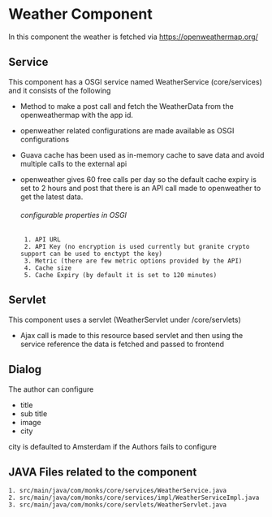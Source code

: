 # Weather Component

In this component the weather is fetched via https://openweathermap.org/

## Service

This component has a OSGI service named WeatherService (core/services) and it consists of the following

- Method to make a post call and fetch the WeatherData from the openweathermap with the app id.
- openweather related configurations are made available as OSGI configurations
- Guava cache has been used as in-memory cache to save data and avoid multiple calls to the external api
- openweather gives 60 free calls per day so the default cache expiry is set to 2 hours and post that there is an API 
    call made to openweather to get the latest data.

    ###### configurable properties in OSGI
    
       1. API URL
       2. API Key (no encryption is used currently but granite crypto support can be used to enctypt the key)
       3. Metric (there are few metric options provided by the API)
       4. Cache size
       5. Cache Expiry (by default it is set to 120 minutes)
       

## Servlet 

This component uses a servlet (WeatherServlet under /core/servlets)

- Ajax call is made to this resource based servlet and then using the service reference the data is fetched and passed to frontend

## Dialog

The author can configure 
 - title
 - sub title
 - image 
 - city 
 
city is defaulted to Amsterdam if the Authors fails to configure

## JAVA Files related to the component

    1. src/main/java/com/monks/core/services/WeatherService.java
    2. src/main/java/com/monks/core/services/impl/WeatherServiceImpl.java
    3. src/main/java/com/monks/core/servlets/WeatherServlet.java


 